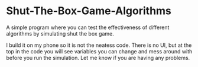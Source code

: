 # Shut-The-Box-Game-Algorithms
A simple program where you can test the effectiveness of different algorithms by simulating shut the box game.

I build it on my phone so it is not the neatess code. There is no UI, but at the top in the code you will see variables you can change and mess around with before you run the simulation. Let me know if you are having any problems.
